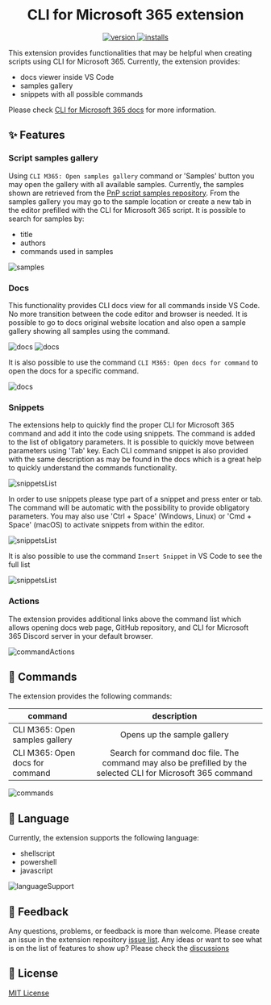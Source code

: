 <h1 align="center">
  CLI for Microsoft 365 extension
</h1>

<p align="center">
  <a href="https://marketplace.visualstudio.com/items?itemName=adamwojcikit.cli-for-microsoft-365-extension&ssr=false#overview">
    <img src="https://vscode-marketplace-badge.vercel.app/api/badge/version/adamwojcikit.cli-for-microsoft-365-extension?color=%23276EC2&style=flat-square"
      alt="version" />
  </a>

  <a href="https://marketplace.visualstudio.com/items?itemName=adamwojcikit.cli-for-microsoft-365-extension&ssr=false#overview">
    <img src="https://vscode-marketplace-badge.vercel.app/api/badge/installs/adamwojcikit.cli-for-microsoft-365-extension?color=%234B51B8&style=flat-square"
      alt="installs" />
  </a>
</p>

This extension provides functionalities that may be helpful when creating scripts using CLI for Microsoft 365. Currently, the extension provides:

- docs viewer inside VS Code
- samples gallery
- snippets with all possible commands

Please check [CLI for Microsoft 365 docs](https://pnp.github.io/cli-microsoft365/) for more information.

## ✨ Features

### Script samples gallery

Using `CLI M365: Open samples gallery` command or 'Samples' button you may open the gallery with all available samples. Currently, the samples shown are retrieved from the [PnP script samples repository](https://github.com/pnp/script-samples). From the samples gallery you may go to the sample location or create a new tab in the editor prefilled with the CLI for Microsoft 365 script. It is possible to search for samples by:

- title
- authors
- commands used in samples

![samples](/assets/images/samples.gif)

### Docs

This functionality provides CLI docs view for all commands inside VS Code. No more transition between the code editor and browser is needed. It is possible to go to docs original website location and also open a sample gallery showing all samples using the command.

![docs](/assets/images/howDocsWork.gif)
![docs](/assets/images/docsSearch.gif)

It is also possible to use the command `CLI M365: Open docs for command` to open the docs for a specific command.

![docs](/assets/images/docsCommand.gif)

### Snippets

The extensions help to quickly find the proper CLI for Microsoft 365 command and add it into the code using snippets. The command is added to the list of obligatory parameters. It is possible to quickly move between parameters using 'Tab' key. Each CLI command snippet is also provided with the same description as may be found in the docs which is a great help to quickly understand the commands functionality.

![snippetsList](/assets/images/snippets.gif)

In order to use snippets please type part of a snippet and press enter or tab. The command will be automatic with the possibility to provide obligatory parameters. You may also use 'Ctrl + Space' (Windows, Linux) or 'Cmd + Space' (macOS) to activate snippets from within the editor.

![snippetsList](/assets/images/snippetsList.png)

It is also possible to use the command `Insert Snippet` in VS Code to see the full list

![snippetsList](/assets/images/listOfCommandsFromToolbar.png)

### Actions

The extension provides additional links above the command list which allows opening docs web page, GitHub repository, and CLI for Microsoft 365 Discord server in your default browser.

![commandActions](/assets/images/commandActions.png)

## 🤖 Commands

The extension provides the following commands:

| command   |      description      |
|----------|:-------------:|
| CLI M365: Open samples gallery |  Opens up the sample gallery |
| CLI M365: Open docs for command |    Search for command doc file. The command may also be prefilled by the selected CLI for Microsoft 365 command   |

![commands](/assets/images/commands.png)

## 📑 Language

Currently, the extension supports the following language:

- shellscript
- powershell
- javascript

![languageSupport](/assets/images/languageSupport.png)

## 💬 Feedback

Any questions, problems, or feedback is more than welcome. Please create an issue in the extension repository [issue list](https://github.com/Adam-it/cli-for-microsoft-365-extension/issues).
Any ideas or want to see what is on the list of features to show up? Please check the [discussions](https://github.com/Adam-it/cli-for-microsoft-365-extension/discussions)

## 🔑 License

[MIT License](https://github.com/Adam-it/cli-for-microsoft-365-extension/blob/main/LICENSE.md)
